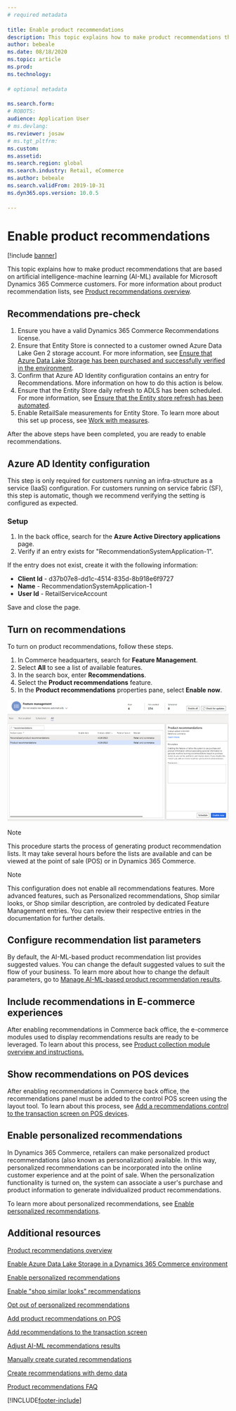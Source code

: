 ```yaml
---
# required metadata

title: Enable product recommendations
description: This topic explains how to make product recommendations that are based on artificial intelligence-machine learning (AI-ML) available for Microsoft Dynamics 365 Commerce customers. 
author: bebeale
ms.date: 08/18/2020
ms.topic: article
ms.prod: 
ms.technology: 

# optional metadata

ms.search.form: 
# ROBOTS: 
audience: Application User
# ms.devlang: 
ms.reviewer: josaw
# ms.tgt_pltfrm: 
ms.custom: 
ms.assetid: 
ms.search.region: global
ms.search.industry: Retail, eCommerce
ms.author: bebeale
ms.search.validFrom: 2019-10-31
ms.dyn365.ops.version: 10.0.5

---
```


# Enable product recommendations

[!include [banner](includes/banner.md)]

This topic explains how to make product recommendations that are based on artificial intelligence-machine learning (AI-ML) available for Microsoft Dynamics 365 Commerce customers. For more information about product recommendation lists, see [Product recommendations overview](product-recommendations.md).

## Recommendations pre-check

1. Ensure you have a valid Dynamics 365 Commerce Recommendations license.
2. Ensure that Entity Store is connected to a customer owned Azure Data Lake Gen 2 storage account. For more information, see [Ensure that Azure Data Lake Storage has been purchased and successfully verified in the environment](enable-ADLS-environment.md).
3. Confirm that Azure AD Identity configuration contains an entry for Recommendations. More information on how to do this action is below.
4. Ensure that the Entity Store daily refresh to ADLS has been scheduled. For more information, see [Ensure that the Entity store refresh has been automated](../fin-ops-core/dev-itpro/data-entities/entity-store-data-lake.md).
5. Enable RetailSale measurements for Entity Store. To learn more about this set up process, see [Work with measures](/dynamics365/ai/customer-insights/pm-measures).

After the above steps have been completed, you are ready to enable recommendations.

## Azure AD Identity configuration

This step is only required for customers running an infra-structure as a service (IaaS) configuration. For customers running on service fabric (SF), this step is automatic, though we recommend verifying the setting is configured as expected.

### Setup

1. In the back office, search for the **Azure Active Directory applications** page.
2. Verify if an entry exists for "RecommendationSystemApplication-1".

If the entry does not exist, create it with the following information:

- **Client Id** - d37b07e8-dd1c-4514-835d-8b918e6f9727
- **Name** - RecommendationSystemApplication-1
- **User Id** - RetailServiceAccount

Save and close the page. 

## Turn on recommendations

To turn on product recommendations, follow these steps.

1. In Commerce headquarters, search for **Feature Management**.
1. Select **All** to see a list of available features. 
1. In the search box, enter **Recommendations**.
1. Select the **Product recommendations** feature.
1. In the **Product recommendations** properties pane, select **Enable now**.

![Turning on recommendations.](./media/FeatureManagement_Recommendations.PNG)

> [!NOTE]
> This procedure starts the process of generating product recommendation lists. It may take several hours before the lists are available and can be viewed at the point of sale (POS) or in Dynamics 365 Commerce.

> [!NOTE]
> This configuration does not enable all recommendations features. More advanced features, such as Personalized recommendations, Shop similar looks, or Shop similar description,  are controled by dedicated Feature Management entries. You can review their respective entries in the documentation for further details.

## Configure recommendation list parameters

By default, the AI-ML-based product recommendation list provides suggested values. You can change the default suggested values to suit the flow of your business. To learn more about how to change the default parameters, go to [Manage AI-ML-based product recommendation results](modify-product-recommendation-results.md).

## Include recommendations in E-commerce experiences

After enabling recommendations in Commerce back office, the e-commerce modules used to display recommendations results are ready to be leveraged. To learn about this process, see [Product collection module overview and instructions.](product-collection-module-overview.md)

## Show recommendations on POS devices

After enabling recommendations in Commerce back office, the recommendations panel must be added to the control POS screen using the layout tool. To learn about this process, see [Add a recommendations control to the transaction screen on POS devices](add-recommendations-control-pos-screen.md). 

## Enable personalized recommendations

In Dynamics 365 Commerce, retailers can make personalized product recommendations (also known as personalization) available. In this way, personalized recommendations can be incorporated into the online customer experience and at the point of sale. When the personalization functionality is turned on, the system can associate a user's purchase and product information to generate individualized product recommendations.

To learn more about personalized recommendations, see [Enable personalized recommendations](personalized-recommendations.md).

## Additional resources

[Product recommendations overview](product-recommendations.md)

[Enable Azure Data Lake Storage in a Dynamics 365 Commerce environment](enable-adls-environment.md)

[Enable personalized recommendations](personalized-recommendations.md)

[Enable "shop similar looks" recommendations](shop-similar-looks.md)

[Opt out of personalized recommendations](personalization-gdpr.md)

[Add product recommendations on POS](product.md)

[Add recommendations to the transaction screen](add-recommendations-control-pos-screen.md)

[Adjust AI-ML recommendations results](modify-product-recommendation-results.md)

[Manually create curated recommendations](create-editorial-recommendation-lists.md)

[Create recommendations with demo data](product-recommendations-demo-data.md)

[Product recommendations FAQ](faq-recommendations.md)



[!INCLUDE[footer-include](../includes/footer-banner.md)]
